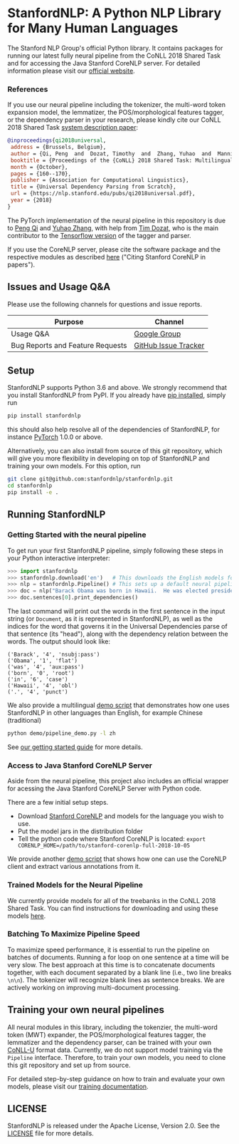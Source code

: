 # StanfordNLP: A Python NLP Library for Many Human Languages

The Stanford NLP Group's official Python library. It contains packages for running our latest fully neural pipeline from the CoNLL 2018 Shared Task and for accessing the Java Stanford CoreNLP server. For detailed information please visit our [official website](https://stanfordnlp.github.io/stanfordnlp/).

### References

If you use our neural pipeline including the tokenizer, the multi-word token expansion model, the lemmatizer, the POS/morphological features tagger, or the dependency parser in your research, please kindly cite our CoNLL 2018 Shared Task [system description paper](https://nlp.stanford.edu/pubs/qi2018universal.pdf):

```bibtex
@inproceedings{qi2018universal,
 address = {Brussels, Belgium},
 author = {Qi, Peng  and  Dozat, Timothy  and  Zhang, Yuhao  and  Manning, Christopher D.},
 booktitle = {Proceedings of the {CoNLL} 2018 Shared Task: Multilingual Parsing from Raw Text to Universal Dependencies},
 month = {October},
 pages = {160--170},
 publisher = {Association for Computational Linguistics},
 title = {Universal Dependency Parsing from Scratch},
 url = {https://nlp.stanford.edu/pubs/qi2018universal.pdf},
 year = {2018}
}
```
The PyTorch implementation of the neural pipeline in this repository is due to [Peng Qi](https://qipeng.me) and [Yuhao Zhang](https://yuhao.im), with help from [Tim Dozat](https://web.stanford.edu/~tdozat/), who is the main contributor to the [Tensorflow version](https://github.com/tdozat/Parser-v3) of the tagger and parser.

If you use the CoreNLP server, please cite the software package and the respective modules as described [here](https://stanfordnlp.github.io/CoreNLP/#citing-stanford-corenlp-in-papers) ("Citing Stanford CoreNLP in papers").

## Issues and Usage Q&A

Please use the following channels for questions and issue reports.

| Purpose | Channel |
|---|---|
| Usage Q&A | [Google Group](https://groups.google.com/forum/#!forum/stanfordnlp) |
| Bug Reports and Feature Requests | [GitHub Issue Tracker](https://github.com/stanfordnlp/stanfordnlp/issues) |

## Setup

StanfordNLP supports Python 3.6 and above. We strongly recommend that you install StanfordNLP from PyPI. If you already have [pip installed](https://pip.pypa.io/en/stable/installing/), simply run
```bash
pip install stanfordnlp
```
this should also help resolve all of the dependencies of StanfordNLP, for instance [PyTorch](https://pytorch.org/) 1.0.0 or above.

Alternatively, you can also install from source of this git repository, which will give you more flexibility in developing on top of StanfordNLP and training your own models. For this option, run
```bash
git clone git@github.com:stanfordnlp/stanfordnlp.git
cd stanfordnlp
pip install -e .
```

## Running StanfordNLP

### Getting Started with the neural pipeline

To get run your first StanfordNLP pipeline, simply following these steps in your Python interactive interpreter:
```python
>>> import stanfordnlp
>>> stanfordnlp.download('en')   # This downloads the English models for the neural pipeline
>>> nlp = stanfordnlp.Pipeline() # This sets up a default neural pipeline in English
>>> doc = nlp("Barack Obama was born in Hawaii.  He was elected president in 2008.")
>>> doc.sentences[0].print_dependencies()
```

The last command will print out the words in the first sentence in the input string (or `Document`, as it is represented in StanfordNLP), as well as the indices for the word that governs it in the Universal Dependencies parse of that sentence (its "head"), along with the dependency relation between the words. The output should look like:

```
('Barack', '4', 'nsubj:pass')
('Obama', '1', 'flat')
('was', '4', 'aux:pass')
('born', '0', 'root')
('in', '6', 'case')
('Hawaii', '4', 'obl')
('.', '4', 'punct')
```

We also provide a multilingual [demo script](https://github.com/stanfordnlp/stanfordnlp/blob/master/demo/pipeline_demo.py) that demonstrates how one uses StanfordNLP in other languages than English, for example Chinese (traditional)

```bash
python demo/pipeline_demo.py -l zh
```

See [our getting started guide](https://stanfordnlp.github.io/stanfordnlp/installation_download.html#getting-started) for more details.

### Access to Java Stanford CoreNLP Server

Aside from the neural pipeline, this project also includes an official wrapper for acessing the Java Stanford CoreNLP Server with Python code.

There are a few initial setup steps.

* Download [Stanford CoreNLP](https://stanfordnlp.github.io/CoreNLP/) and models for the language you wish to use.
* Put the model jars in the distribution folder
* Tell the python code where Stanford CoreNLP is located: `export CORENLP_HOME=/path/to/stanford-corenlp-full-2018-10-05`

We provide another [demo script](https://github.com/stanfordnlp/stanfordnlp/blob/master/demo/corenlp.py) that shows how one can use the CoreNLP client and extract various annotations from it.


### Trained Models for the Neural Pipeline

We currently provide models for all of the treebanks in the CoNLL 2018 Shared Task. You can find instructions for downloading and using these models [here](https://stanfordnlp.github.io/stanfordnlp/installation_download.html#models-for-human-languages).

### Batching To Maximize Pipeline Speed

To maximize speed performance, it is essential to run the pipeline on batches of documents. Running a for loop
on one sentence at a time will be very slow. The best approach at this time is to concatenate documents together,
with each document separated by a blank line (i.e., two line breaks `\n\n`).  The tokenizer will recognize blank lines as sentence breaks.
We are actively working on improving multi-document processing.

## Training your own neural pipelines

All neural modules in this library, including the tokenzier, the multi-word token (MWT) expander, the POS/morphological features tagger, the lemmatizer and the dependency parser, can be trained with your own [CoNLL-U](https://universaldependencies.org/format.html) format data. Currently, we do not support model training via the `Pipeline` interface. Therefore, to train your own models, you need to clone this git repository and set up from source.

For detailed step-by-step guidance on how to train and evaluate your own models, please visit our [training documentation](https://stanfordnlp.github.io/stanfordnlp/training.html).

## LICENSE

StanfordNLP is released under the Apache License, Version 2.0. See the [LICENSE](https://github.com/stanfordnlp/stanfordnlp/blob/master/LICENSE) file for more details.
